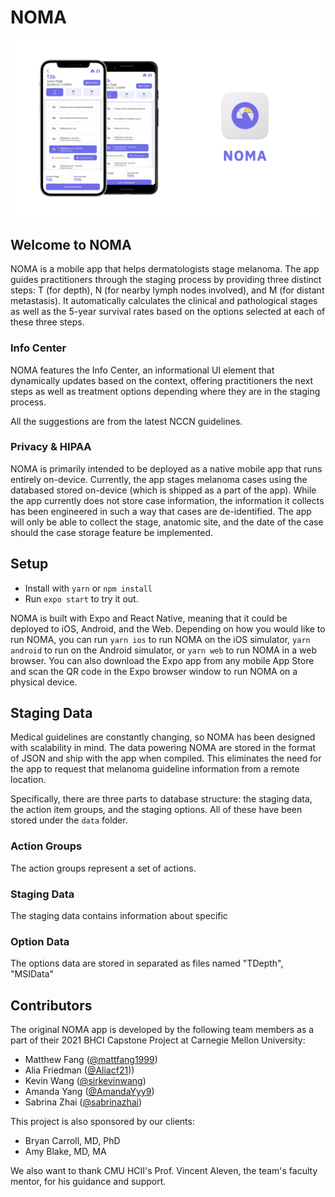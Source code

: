 # NOMA
![NOMA app cover image](docs/noma_cover.png)

## Welcome to NOMA
NOMA is a mobile app that helps dermatologists stage melanoma. The app guides practitioners through the staging process by providing three distinct steps: T (for depth), N (for nearby lymph nodes involved), and M (for distant metastasis). It automatically calculates the clinical and pathological stages as well as the 5-year survival rates based on the options selected at each of these three steps. 

### Info Center
NOMA features the Info Center, an informational UI element that dynamically updates based on the context, offering practitioners the next steps as well as treatment options depending where they are in the staging process.

All the suggestions are from the latest NCCN guidelines.

### Privacy & HIPAA
NOMA is primarily intended to be deployed as a native mobile app that runs entirely on-device. Currently, the app stages melanoma cases using the databased stored on-device (which is shipped as a part of the app). While the app currently does not store case information, the information it collects has been engineered in such a way that cases are de-identified. The app will only be able to collect the stage, anatomic site, and the date of the case should the case storage feature be implemented.

## Setup
* Install with `yarn` or `npm install`
* Run `expo start` to try it out.

NOMA is built with Expo and React Native, meaning that it could be deployed to iOS, Android, and the Web. Depending on how you would like to run NOMA, you can run `yarn ios` to run NOMA on the iOS simulator, `yarn android` to run on the Android simulator, or `yarn web` to run NOMA in a web browser. You can also download the Expo app from any mobile App Store and scan the QR code in the Expo browser window to run NOMA on a physical device.

## Staging Data
Medical guidelines are constantly changing, so NOMA has been designed with scalability in mind. The data powering NOMA are stored in the format of JSON and ship with the app when compiled. This eliminates the need for the app to request that melanoma guideline information from a remote location.

Specifically, there are three parts to database structure: the staging data, the action item groups, and the staging options. All of these have been stored under the `data` folder. 


### Action Groups
The action groups represent a set of actions. 

### Staging Data
The staging data contains information about specific

### Option Data
The options data are stored in separated as files named "TDepth", "MSIData"


## Contributors

The original NOMA app is developed by the following team members as a part of their 2021 BHCI Capstone Project at Carnegie Mellon University:

* Matthew Fang ([@mattfang1999](https://github.com/Aliacf21))
* Alia Friedman ([@Aliacf21](https://github.com/Aliacf21)))
* Kevin Wang ([@sirkevinwang](https://github.com/sirkevinwang))
* Amanda Yang ([@AmandaYyy9](https://github.com/AmandaYyy9))
* Sabrina Zhai ([@sabrinazhai](https://github.com/sabrinazhai))

This project is also sponsored by our clients:

* Bryan Carroll, MD, PhD
* Amy Blake, MD, MA

We also want to thank CMU HCII's Prof. Vincent Aleven, the team's faculty mentor, for his guidance and support.